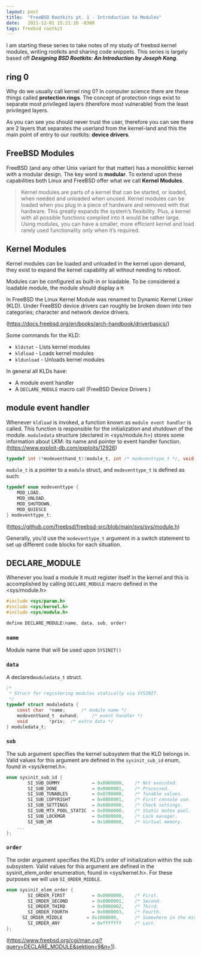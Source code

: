 ```yaml
---
layout: post
title:  "FreeBSD Rootkits pt. 1 - Introduction to Modules"
date:   2021-12-01 15:21:16 -0300
tags: freebsd rootkit
---
```


I am starting these series to take notes of my study of freebsd kernel modules, writing rootkits and sharing code snippets. This series is largely based off ***Designing BSD Rootkits: An Introduction by Joseph Kong***.

## ring 0

Why do we usually call kernel ring 0? In computer science there are these things called **protection rings**. The concept of protection rings exist to separate most privileged layers (therefore most vulnerable) from the least privileged layers. 

As you can see you should never trust the user, therefore you can see there are 2 layers that separates the userland from the kernel-land and this the main point of entry to our rootkits: **device drivers**.

## FreeBSD Modules

FreeBSD (and any other Unix variant for that matter) has a monolithic kernel with a modular design. The key word is **modular**. To extend upon these capabilities both Linux and FreeBSD offer what we call **Kernel Modules**.

> Kernel modules are parts of a kernel that can be started, or loaded, when needed and unloaded when unused. Kernel modules can be loaded when you plug in a piece of hardware and removed with that hardware. This greatly expands the system’s flexibility. Plus, a kernel with all possible functions compiled into it would be rather large. Using modules, you can have a smaller, more efficient kernel and load rarely used functionality only when it’s required.

## Kernel Modules

Kernel modules can be loaded and unloaded in the kernel upon demand, they exist to expand the kernel capability all without needing to reboot.

Modules can be configured as built-in or loadable. To be considered a loadable module, the module should display a ```M```.

In FreeBSD the Linux Kernel Module was renamed to Dynamic Kernel Linker (KLD). Under FreeBSD device drivers can roughly be broken down into two categories; character and network device drivers.

(https://docs.freebsd.org/en/books/arch-handbook/driverbasics/)

Some commands for the KLD:

* ```kldstat``` - Lists kernel modules
* ```kldload``` - Loads kernel modules
* ```kldunload``` - Unloads kernel modules

In general all KLDs have:
* A module event handler
* A ```DECLARE_MODULE``` macro call
(FreeBSD Device Drivers )

## **module event handler**

Whenever ```kldload``` is invoked, a function known as ```module event handler``` is called. This function is responsible for the initialization and shutdown of the module. ```moduledata``` structure (declared in <sys/module.h>) stores some information about LKM:  its name and pointer to event handler function. (https://www.exploit-db.com/exploits/12926)

```c
typedef int (*modeventhand_t)(module_t, int /* modeventtype_t */, void *);
```

```module_t``` is a pointer to a ```module``` struct, and ```modeventtype_t``` is defined as such:

```c
typedef enum modeventtype {
	MOD_LOAD,
	MOD_UNLOAD,
	MOD_SHUTDOWN,
	MOD_QUIESCE
} modeventtype_t;
```
(https://github.com/freebsd/freebsd-src/blob/main/sys/sys/module.h)

Generally, you’d use the `modeventtype_t` argument in a switch statement to set up different code blocks for each situation.

## **DECLARE_MODULE**

Whenever you load a module it must register itself in the kernel and this is accomplished by calling `DECLARE_MODULE` macro defined in the <sys/module.h>

```c
#include <sys/param.h>
#include <sys/kernel.h>
#include <sys/module.h>

define DECLARE_MODULE(name, data, sub, order)
```

### **`name`**

Module name that will be used upon `SYSINIT()`

### **`data`**

A declared`moduledata_t` struct.

```c
/*
 * Struct for registering modules statically via SYSINIT.
 */
typedef struct moduledata {
	const char	*name;		/* module name */
	modeventhand_t  evhand;		/* event handler */
	void		*priv;  /* extra data */
} moduledata_t;
```

### **`sub`**

The sub argument specifies the kernel subsystem that the KLD belongs in. Valid values for this argument are defined in the `sysinit_sub_id` enum, found in <sys/kernel.h>.

```c
enum sysinit_sub_id {
        SI_SUB_DUMMY            = 0x0000000,    /* Not executed.        */
        SI_SUB_DONE             = 0x0000001,    /* Processed.           */
        SI_SUB_TUNABLES         = 0x0700000,    /* Tunable values.      */
        SI_SUB_COPYRIGHT        = 0x0800001,    /* First console use.   */
        SI_SUB_SETTINGS         = 0x0880000,    /* Check settings.      */
        SI_SUB_MTX_POOL_STATIC  = 0x0900000,    /* Static mutex pool.   */
        SI_SUB_LOCKMGR          = 0x0980000,    /* Lock manager.        */
        SI_SUB_VM               = 0x1000000,    /* Virtual memory.      */
    ...
};
```

### **`order`**

The order argument specifies the KLD’s order of initialization within the sub subsystem. Valid values for this argument are defined in the sysinit_elem_order enumeration, found in <sys/kernel.h>. For these purposes we will use `SI_ORDER_MIDDLE`.

```c
enum sysinit_elem_order {
        SI_ORDER_FIRST          = 0x0000000,    /* First.               */
        SI_ORDER_SECOND         = 0x0000001,    /* Second.              */
        SI_ORDER_THIRD          = 0x0000002,    /* Third.               */
        SI_ORDER_FOURTH         = 0x0000003,    /* Fourth.              */
      SI_ORDER_MIDDLE         = 0x1000000,      /* Somewhere in the middle. */
        SI_ORDER_ANY            = 0xfffffff     /* Last.                    */
};
```

(https://www.freebsd.org/cgi/man.cgi?query=DECLARE_MODULE&sektion=9&n=1). 